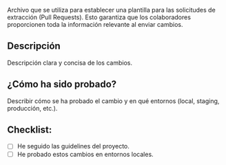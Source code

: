 Archivo que se utiliza para establecer una plantilla para las solicitudes de extracción (Pull Requests). Esto garantiza que los colaboradores proporcionen toda la información relevante al enviar cambios.

## Descripción
Descripción clara y concisa de los cambios.

## ¿Cómo ha sido probado?
Describir cómo se ha probado el cambio y en qué entornos (local, staging, producción, etc.).

## Checklist:
- [ ] He seguido las guidelines del proyecto.
- [ ] He probado estos cambios en entornos locales.
